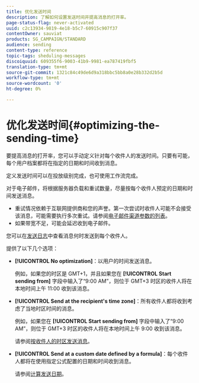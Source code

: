```yaml
---
title: 优化发送时间
description: 了解如何设置发送时间并提高消息的打开率。
page-status-flag: never-activated
uuid: c2c13934-9819-4e18-b5c7-60915c907f37
contentOwner: sauviat
products: SG_CAMPAIGN/STANDARD
audience: sending
content-type: reference
topic-tags: sheduling-messages
discoiquuid: 609355f6-9003-41b9-9981-ea787419fbf5
translation-type: tm+mt
source-git-commit: 1321c84c49de6d9a318bbc5bb8a0e28b332d2b5d
workflow-type: tm+mt
source-wordcount: '0'
ht-degree: 0%

---
```



# 优化发送时间{#optimizing-the-sending-time}

要提高消息的打开率，您可以手动定义针对每个收件人的发送时间。只要有可能，每个用户档案都将在指定的日期和时间收到消息。

定义发送时间可以在投放级别完成，也可使用工作流完成。

对于电子邮件，将根据服务器负载和重试数量，尽量按每个收件人预定的日期和时间发送消息。

* 重试情况依赖于互联网提供商和您的声誉。第一次尝试时收件人可能不会接受该消息，可能需要执行多次重试。请参阅[电子邮件渠道参数的列表](../../administration/using/configuring-email-channel.md)。
* 如果带宽不足，可能会延迟收到电子邮件。

您可以在[发送日志](../../sending/using/monitoring-a-delivery.md#sending-logs)中查看消息何时发送到每个收件人。

提供了以下几个选项：

* **[!UICONTROL No optimization]**：以用户的时间发送消息。

   例如，如果您的时区是 GMT+1，并且如果您在 **[!UICONTROL Start sending from]** 字段中输入了“9:00 AM”，则位于 GMT+3 时区的收件人将在本地时间上午 11:00 收到该消息。

* **[!UICONTROL Send at the recipient's time zone]**：所有收件人都将收到考虑了当地时区时间的消息。

   例如，如果您在 **[!UICONTROL Start sending from]** 字段中输入了“9:00 AM”，则位于 GMT+3 时区的收件人将在本地时间上午 9:00 收到该消息。

   请参阅[按收件人的时区发送消息](../../sending/using/sending-messages-at-the-recipient-s-time-zone.md)。

* **[!UICONTROL Send at a custom date defined by a formula]**：每个收件人都将在使用指定公式配置的日期和时间收到消息。

   请参阅[计算发送日期](../../sending/using/computing-the-sending-date.md)。

